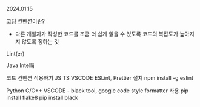 
2024.01.15

코딩 컨벤션이란? 
- 다른 개발자가 작성한 코드를 조금 더 쉽게 읽을 수 있도록 코드의 복잡도가 높아지지 않도록 정하는 것

Lint(er)

Java Intellij

코드 컨벤션 적용하기
JS TS
VSCODE ESLint, Prettier 설치
npm install -g eslint

Python C/C++
VSCODE - black tool, google code style formatter 사용
pip install flake8
pip install black
